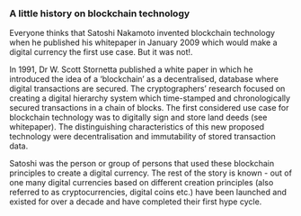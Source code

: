 ### A little history on blockchain technology 


Everyone thinks that Satoshi Nakamoto invented blockchain technology when he published his whitepaper in January 2009 which would make a digital currency the first use case. But it was not!.

In 1991, Dr W. Scott Stornetta  published a white paper in which he introduced the idea of a ‘blockchain’ as a decentralised, database where digital transactions are secured. The cryptographers’ research focused on creating a digital hierarchy system which time-stamped and chronologically secured transactions in a chain of blocks.  The first considered use case for blockchain technology was to digitally sign and store land deeds (see whitepaper). The distinguishing characteristics of this new proposed technology were decentralisation and immutability of stored transaction data.

 

Satoshi was the person or group of persons that used these blockchain principles to create a digital currency.  The rest of the story is known - out of one many digital currencies based on different creation principles (also referred to as cryptocurrencies, digital coins etc.) have been launched and existed  for over a decade and have completed their first hype cycle.